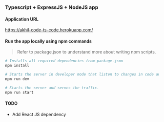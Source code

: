 ### Typescript + ExpressJS + NodeJS app

#### Application URL
https://akhil-code-ts-code.herokuapp.com/

#### Run the app locally using npm commands
> Refer to package.json to understand more about writing npm scripts.
``` bash
# Installs all required dependencies from package.json
npm install

# Starts the server in developer mode that listen to changes in code and restarts automatically.
npm run dev

# Starts the server and serves the traffic.
npm run start
```

#### TODO
* Add React JS dependency 